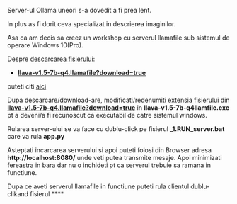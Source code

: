 Server-ul Ollama uneori s-a dovedit a fi prea lent. 

In plus as fi dorit ceva specializat in descrierea imaginilor. 

Asa ca am decis sa creez un workshop cu serverul llamafile sub sistemul de operare Windows 10(Pro).

Despre [descarcarea fisierului](https://github.com/Mozilla-Ocho/llamafile): 

  - [**llava-v1.5-7b-q4.llamafile?download=true**](https://huggingface.co/Mozilla/llava-v1.5-7b-llamafile/resolve/main/llava-v1.5-7b-q4.llamafile?download=true) 

puteti citi [aici](https://python.langchain.com/v0.2/docs/integrations/llms/llamafile/)

Dupa descarcare/download-are, modificati/redenumiti extensia fisierului din [**llava-v1.5-7b-q4.llamafile?download=true**](https://huggingface.co/Mozilla/llava-v1.5-7b-llamafile/resolve/main/llava-v1.5-7b-q4.llamafile?download=true) in **llava-v1.5-7b-q4llamfile.exe** pt a deveni/a fi recunoscut ca executabil de catre sistemul windows.

Rularea server-ului se va face cu dublu-click pe fisierul **_1.RUN_server.bat** care va rula **app.py**

Asteptati incarcarea serverului si apoi puteti folosi din Browser adresa **http://localhost:8080/** unde veti putea transmite mesaje. Apoi minimizati fereastra in bara dar nu o inchideti pt ca serverul trebuie sa ramana in functiune.

Dupa ce aveti serverul llamafile in functiune puteti rula clientul dublu-clikand fisierul ****


